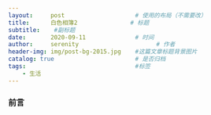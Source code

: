 ```yaml
---
layout:     post                    # 使用的布局（不需要改）
title:      白色相簿2               # 标题 
subtitle:    #副标题
date:       2020-09-11              # 时间
author:     serenity                      # 作者
header-img: img/post-bg-2015.jpg    #这篇文章标题背景图片
catalog: true                       # 是否归档
tags:                               #标签
    - 生活
---
```


### 前言



